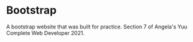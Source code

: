 # Bootstrap
A bootstrap website that was built for practice. Section 7 of Angela's Yuu Complete Web Developer 2021.
